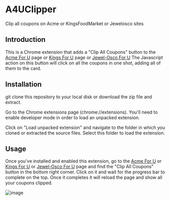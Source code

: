 # A4UClipper
Clip all coupons on Acme or KingsFoodMarket or Jewelosco sites

## Introduction



This is a Chrome extension that adds a "Clip All Coupons" button to the
 [Acme For U](https://www.acmemarkets.com/foru/coupons-deals.html) page or
 [Kings For U](https://www.kingsfoodmarkets.com/foru/coupons-deals.html) page or
 [Jewel-Osco For U](https://www.jewelosco.com/foru/coupons-deals.html)
The Javascript action on this button will click on all the coupons in one shot, 
adding all of them to the card.

## Installation

git clone this repository to your local disk or download the zip file and extract.

Go to the Chrome extensions page (chrome://extensions). You'll need to enable
developer mode in order to load an unpacked extension.

Click on "Load unpacked extension" and navigate to the folder in which you
cloned or extracted the source files. Select this folder to load the extension.

## Usage

Once you've installed and enabled this extension, go to the [Acme For U](https://www.acmemarkets.com/foru/coupons-deals.html) 
or [Kings For U](https://www.kingsfoodmarkets.com/foru/coupons-deals.html) or
 [Jewel-Osco For U](https://www.jewelosco.com/foru/coupons-deals.html)
page and find the "Clip All Coupons" button in the bottom right corner. Click on
it and wait for the progress bar to complete on the top. Once it completes it 
will reload the page and show all your coupons clipped.

![image](https://github.com/user-attachments/assets/fc72d305-904f-4c80-938a-d76ee7f46ca3)


